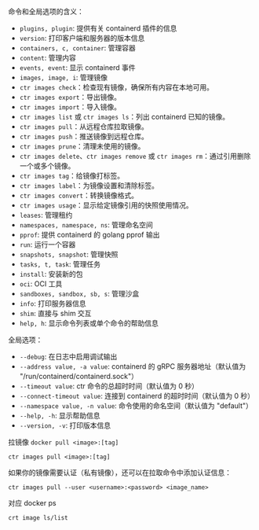命令和全局选项的含义：

- `plugins, plugin`: 提供有关 containerd 插件的信息
- `version`: 打印客户端和服务器的版本信息
- `containers, c, container`: 管理容器
- `content`: 管理内容
- `events, event`: 显示 containerd 事件
- `images, image, i`: 管理镜像
- `ctr images check`：检查现有镜像，确保所有内容在本地可用。
- `ctr images export`：导出镜像。
- `ctr images import`：导入镜像。
- `ctr images list` 或 `ctr images ls`：列出 containerd 已知的镜像。
- `ctr images pull`：从远程仓库拉取镜像。
- `ctr images push`：推送镜像到远程仓库。
- `ctr images prune`：清理未使用的镜像。
- `ctr images delete`、`ctr images remove` 或 `ctr images rm`：通过引用删除一个或多个镜像。
- `ctr images tag`：给镜像打标签。
- `ctr images label`：为镜像设置和清除标签。
- `ctr images convert`：转换镜像格式。
- `ctr images usage`：显示给定镜像引用的快照使用情况。
- `leases`: 管理租约
- `namespaces, namespace, ns`: 管理命名空间
- `pprof`: 提供 containerd 的 golang pprof 输出
- `run`: 运行一个容器
- `snapshots, snapshot`: 管理快照
- `tasks, t, task`: 管理任务
- `install`: 安装新的包
- `oci`: OCI 工具
- `sandboxes, sandbox, sb, s`: 管理沙盒
- `info`: 打印服务器信息
- `shim`: 直接与 shim 交互
- `help, h`: 显示命令列表或单个命令的帮助信息

全局选项：
- `--debug`: 在日志中启用调试输出
- `--address value, -a value`: containerd 的 gRPC 服务器地址（默认值为 "/run/containerd/containerd.sock"）
- `--timeout value`: ctr 命令的总超时时间（默认值为 0 秒）
- `--connect-timeout value`: 连接到 containerd 的超时时间（默认值为 0 秒）
- `--namespace value, -n value`: 命令使用的命名空间（默认值为 "default"）
- `--help, -h`: 显示帮助信息
- `--version, -v`: 打印版本信息



拉镜像
`docker pull <image>:[tag]`
```shell
ctr images pull <image>:[tag]
```

如果你的镜像需要认证（私有镜像），还可以在拉取命令中添加认证信息：

```shell
ctr images pull --user <username>:<password> <image_name>
```

对应 docker ps
```sh
crt image ls/list
```